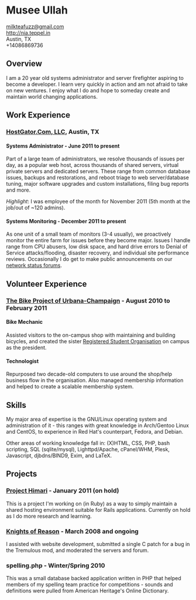 # Musee Ullah

<milkteafuzz@gmail.com>  
<http://nia.teppel.in>  
Austin, TX  
+14086869736  

## Overview

I am a 20 year old systems administrator and server firefighter aspiring to become a developer. I learn very quickly in action and am not afraid to take on new ventures. I enjoy what I do and hope to someday create and maintain world changing applications.

## Work Experience

### [HostGator.Com, LLC][], Austin, TX

#### Systems Administrator - June 2011 to present

Part of a large team of administrators, we resolve thousands of issues per day, as a popular web host, across thousands of shared servers, virtual private servers and dedicated servers. These range from common database issues, backups and restorations, and reboot triage to web server/database tuning, major software upgrades and custom installations, filing bug reports and more.

*Highlight*: I was employee of the month for November 2011 (5th month at the job/out of ~120 admins).

#### Systems Monitoring - December 2011 to present

As one unit of a small team of monitors (3-4 usually), we proactively monitor the entire farm for issues before they become major. Issues I handle range from CPU abusers, low disk space, and hard drive errors to Denial of Service attacks/flooding, disaster recovery, and individual site performance reviews. Occasionally I do get to make public announcements on our [network status forums][].

## Volunteer Experience

### [The Bike Project of Urbana-Champaign][] - August 2010 to February 2011

#### Bike Mechanic

Assisted visitors to the on-campus shop with maintaining and building bicycles, and created the sister [Registered Student Organisation][] on campus as the president.

#### Technologist

Repurposed two decade-old computers to use around the shop/help business flow in the organisation. Also managed membership information and helped to create a scalable membership system.

## Skills

My major area of expertise is the GNU/Linux operating system and administration of it - this ranges with great knowledge in Arch/Gentoo Linux and CentOS, to experience in Red Hat's counterpart, Fedora, and Debian.

Other areas of working knowledge fall in: (X)HTML, CSS, PHP, bash scripting, SQL (sqlite/mysql), Lighttpd/Apache, cPanel/WHM, Plesk, Javascript, djbdns/BIND9, Exim, and LaTeX.

## Projects

### [Project Himari][] - January 2011 (on hold)

This is a project I'm working on (in Ruby) as a way to simply maintain a shared hosting environment suitable for Rails applications. Currently on hold as I do more research and learning.

### [Knights of Reason][] - March 2008 and ongoing

I assisted with website development, submitted a single C patch for a bug in the Tremulous mod, and moderated the servers and forum.

### spelling.php - Winter/Spring 2010

This was a small database backed application written in PHP that helped members of my spelling team practice for competitions - sounds and definitions were pulled from American Heritage's Online Dictionary.

[HostGator.Com, LLC]: http://www.hostgator.com
[network status forums]: http://forums.hostgator.com/network-status-f14.html
[University of Illinois at Urbana-Champaign]: http://www.illinois.edu
[Grand Prairie High School]: http://gphs.gpisd.org
[The Bike Project of Urbana-Champaign]: http://thebikeproject.org
[Registered Student Organisation]: http://www.union.uiuc.edu/involvement/rso
[Knights of Reason]: http://www.knightsofreason.net
[JASGA Language School]: http://www.jasga.org/news/announcements/fall-2011-japanese-language-program
[Project Himari]: https://github.com/liliff/project-himari
